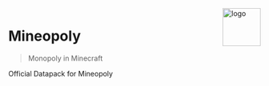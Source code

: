 <img align="right" src="https://i.ibb.co/Z1Dpg8G/beard-man-head.png" alt="logo" width="76">

# Mineopoly

> Monopoly in Minecraft

Official Datapack for Mineopoly
